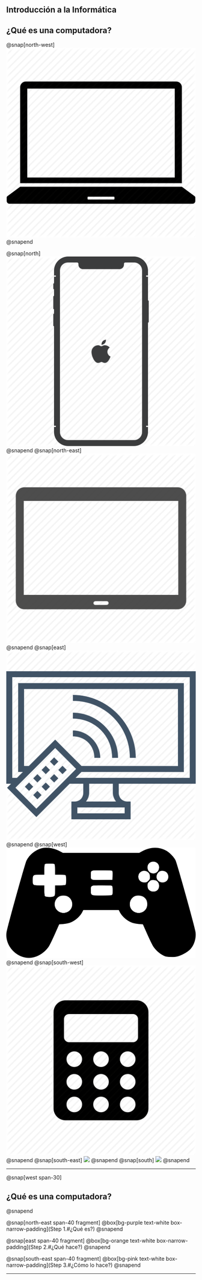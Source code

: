 ## Introducción a la Informática
¿Qué es una computadora?
---
@snap[north-west] 
![](assets/img/computer_1.png) 
@snapend

@snap[north] 
![](assets/img/computer_2.png) 
@snapend
@snap[north-east] 
![](assets/img/computer_3.png) 
@snapend
@snap[east] 
![](assets/img/computer_4.png) 
@snapend
@snap[west]
![](assets/img/computer_5.png) 
@snapend
@snap[south-west] 
![](assets/img/computer_6.png) 
@snapend
@snap[south-east] 
![](assets/img/computer_7.png) 
@snapend
@snap[south] 
![](assets/img/computer_8.png) 
@snapend


---
@snap[west span-30]
## ¿Qué es una computadora?
@snapend

@snap[north-east span-40 fragment] 
@box[bg-purple text-white box-narrow-padding](Step 1.#¿Qué es?) 
@snapend

@snap[east span-40 fragment] 
@box[bg-orange text-white box-narrow-padding](Step 2.#¿Qué hace?) 
@snapend

@snap[south-east span-40 fragment] 
@box[bg-pink text-white box-narrow-padding](Step 3.#¿Cómo lo hace?) 
@snapend

---
